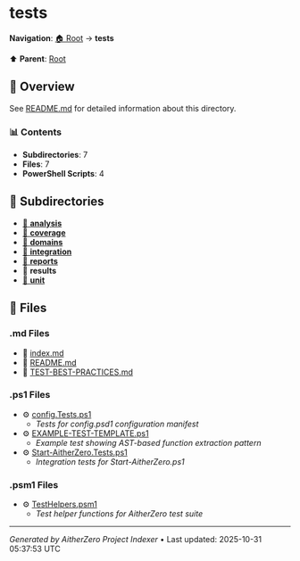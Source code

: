 # tests

**Navigation**: [🏠 Root](../index.md) → **tests**

⬆️ **Parent**: [Root](../index.md)

## 📖 Overview

See [README.md](./README.md) for detailed information about this directory.

### 📊 Contents

- **Subdirectories**: 7
- **Files**: 7
- **PowerShell Scripts**: 4

## 📁 Subdirectories

- [📂 **analysis**](./analysis/index.md)
- [📂 **coverage**](./coverage/index.md)
- [📂 **domains**](./domains/index.md)
- [📂 **integration**](./integration/index.md)
- [📂 **reports**](./reports/index.md)
- 📂 **results**
- [📂 **unit**](./unit/index.md)

## 📄 Files

### .md Files

- 📝 [index.md](./index.md)
- 📝 [README.md](./README.md)
- 📝 [TEST-BEST-PRACTICES.md](./TEST-BEST-PRACTICES.md)

### .ps1 Files

- ⚙️ [config.Tests.ps1](./config.Tests.ps1)
  - *Tests for config.psd1 configuration manifest*
- ⚙️ [EXAMPLE-TEST-TEMPLATE.ps1](./EXAMPLE-TEST-TEMPLATE.ps1)
  - *Example test showing AST-based function extraction pattern*
- ⚙️ [Start-AitherZero.Tests.ps1](./Start-AitherZero.Tests.ps1)
  - *Integration tests for Start-AitherZero.ps1*

### .psm1 Files

- ⚙️ [TestHelpers.psm1](./TestHelpers.psm1)
  - *Test helper functions for AitherZero test suite*

---

*Generated by AitherZero Project Indexer* • Last updated: 2025-10-31 05:37:53 UTC

